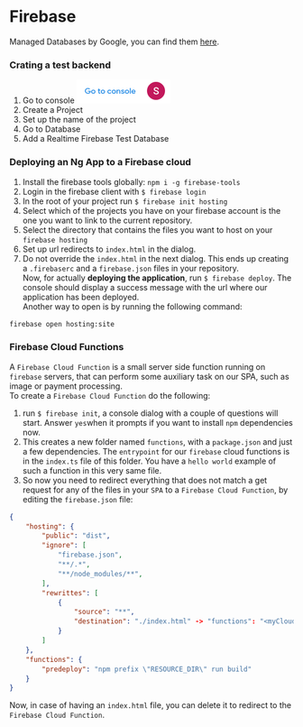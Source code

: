 # Firebase


Managed Databases by Google, you can find them [here](https://firebase.google.com/).


### Crating a test backend
1. Go to console
![fb1](./img/fb1.png)
1. Create a Project
1. Set up the name of the project
1. Go to Database
1. Add a Realtime Firebase Test Database

### Deploying an Ng App to a Firebase cloud
1. Install the firebase tools globally: `npm i -g firebase-tools`
1. Login in the firebase client with `$ firebase login`
1. In the root of your project run `$ firebase init hosting`
1. Select which of the projects you have on your firebase account is the one you want to link to the current repository.
1. Select the directory that contains the files you want to host on your `firebase hosting`
1. Set up url redirects to `index.html` in the dialog.
1. Do not override the `index.html` in the next dialog.
This ends up creating a `.firebaserc` and a `firebase.json` files in your repository.  
Now, for actually **deploying the application**, run `$ firebase deploy`. The console should display a success message with the url where our application has been deployed.  
Another way to open is by running the following command:
```bash
firebase open hosting:site 
```

### Firebase Cloud Functions
A `Firebase Cloud Function` is a small server side function running on `firebase` servers, that can perform some auxiliary task on our SPA, such as image or payment processing.  
To create a `Firebase Cloud Function` do the following:
1. run `$ firebase init`, a console dialog with a couple of questions will start. Answer `yes`when it prompts if you want to install `npm` dependencies now.
1. This creates a new folder named `functions`, with a `package.json` and just a few dependencies. The `entrypoint` for our `firebase` cloud functions is in the `index.ts` file of this folder. You have a `hello world` example of such a function in this very same file.
1. So now you need to redirect everything that does not match a get request for any of the files in your `SPA` to a `Firebase Cloud Function`, by editing the `firebase.json` file:
```json
{
	"hosting": {
		"public": "dist",
		"ignore": [
			"firebase.json",
			"**/.*",
			"**/node_modules/**",
		],
		"rewrittes": [
			{
				"source": "**",
				"destination": "./index.html" -> "functions": "<myCloudFunction>"
			}
		]
	},
	"functions": {
		"predeploy": "npm prefix \"RESOURCE_DIR\" run build"
	}
}
```
Now, in case of having an `index.html` file, you can delete it to redirect to the `Firebase Cloud Function`.


